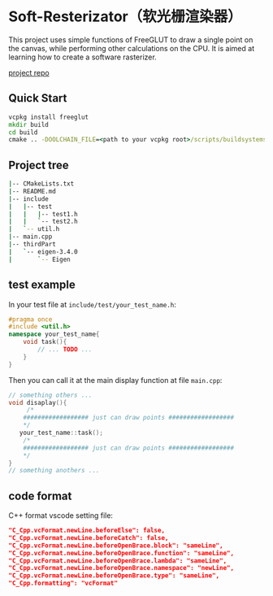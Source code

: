 # Soft-Resterizator（软光栅渲染器）
This project uses simple functions of FreeGLUT to draw a single point on the canvas, while performing other calculations on the CPU. It is aimed at learning how to create a software rasterizer.

[project repo](https://git.zhywyt.me/Rendering/softResterizator.git)
## Quick Start
```cmd
vcpkg install freeglut
mkdir build
cd build
cmake .. -DOOLCHAIN_FILE=<path to your vcpkg root>/scripts/buildsystems/vcpkg.cmake
```

## Project tree

```bash
|-- CMakeLists.txt
|-- README.md
|-- include
|   |-- test
|   |   |-- test1.h
|   |   `-- test2.h
|   `-- util.h
|-- main.cpp
|-- thirdPart
|   `-- eigen-3.4.0
|       `-- Eigen

```

## test example

In your test file at `include/test/your_test_name.h`:
```cpp
#pragma once
#include <util.h>
namespace your_test_name{
    void task(){
        // ... TODO ...
    }
}
```
Then you can call it at the main display function at file `main.cpp`:
```cpp
// something others ...
void disaplay(){
     /*
    ################## just can draw points ##################
    */
   your_test_name::task();
    /*
    ################## just can draw points ##################
    */
}
// something anothers ...
```

## code format
C++ format vscode setting file:
```json
"C_Cpp.vcFormat.newLine.beforeElse": false,
"C_Cpp.vcFormat.newLine.beforeCatch": false,
"C_Cpp.vcFormat.newLine.beforeOpenBrace.block": "sameLine",
"C_Cpp.vcFormat.newLine.beforeOpenBrace.function": "sameLine",
"C_Cpp.vcFormat.newLine.beforeOpenBrace.lambda": "sameLine",
"C_Cpp.vcFormat.newLine.beforeOpenBrace.namespace": "newLine",
"C_Cpp.vcFormat.newLine.beforeOpenBrace.type": "sameLine",
"C_Cpp.formatting": "vcFormat"
```